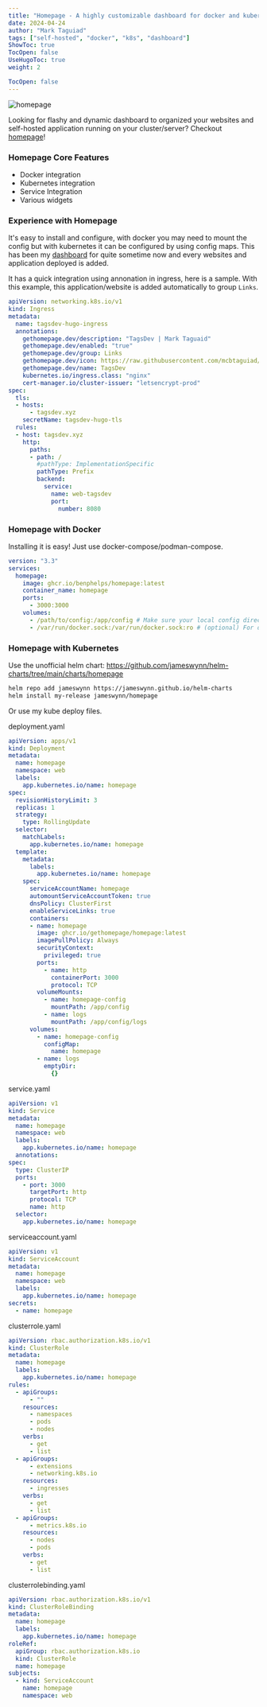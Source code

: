 ```yaml
---
title: "Homepage - A highly customizable dashboard for docker and kubernetes cluster"
date: 2024-04-24
author: "Mark Taguiad"
tags: ["self-hosted", "docker", "k8s", "dashboard"]
ShowToc: true
TocOpen: false
UseHugoToc: true
weight: 2

TocOpen: false
---
```


<!-- ![Alt text](/images/homepage/homepage.png) -->
<!-- [![imagen](/images/homepage/homepage.png)](/images/homepage/homepage.png) -->
![homepage](http://chevereto.tagsdev.xyz/images/2024/05/20/homepage.png)

Looking for flashy and dynamic dashboard to organized your websites and self-hosted application running on your cluster/server? Checkout [homepage](https://github.com/benphelps/homepage/tree/main)!

### Homepage Core Features
- Docker integration
- Kubernetes integration
- Service Integration
- Various widgets

### Experience with Homepage

It's easy to install and configure, with docker you may need to mount the config but with kubernetes it can be configured by using config maps. This has been my [dashboard](https://dashboard.tagsdev.xyz) for quite sometime now and every websites and application deployed is added. 

It has a quick integration using annonation in ingress, here is a sample. With this example, this application/website is added automatically to group `Links`.

```yaml
apiVersion: networking.k8s.io/v1
kind: Ingress
metadata:
  name: tagsdev-hugo-ingress
  annotations:
    gethomepage.dev/description: "TagsDev | Mark Taguaid"
    gethomepage.dev/enabled: "true"
    gethomepage.dev/group: Links
    gethomepage.dev/icon: https://raw.githubusercontent.com/mcbtaguiad/web-tagsdev-hugo/main/app/static/images/fa-tags-nobg.png
    gethomepage.dev/name: TagsDev
    kubernetes.io/ingress.class: "nginx"
    cert-manager.io/cluster-issuer: "letsencrypt-prod"
spec:
  tls:
  - hosts:
      - tagsdev.xyz
    secretName: tagsdev-hugo-tls
  rules:
  - host: tagsdev.xyz
    http:
      paths:
      - path: /
        #pathType: ImplementationSpecific
        pathType: Prefix
        backend:
          service:
            name: web-tagsdev
            port:
              number: 8080
```

### Homepage with Docker
Installing it is easy! Just use docker-compose/podman-compose.
```yaml
version: "3.3"
services:
  homepage:
    image: ghcr.io/benphelps/homepage:latest
    container_name: homepage
    ports:
      - 3000:3000
    volumes:
      - /path/to/config:/app/config # Make sure your local config directory exists
      - /var/run/docker.sock:/var/run/docker.sock:ro # (optional) For docker integrations

```

### Homepage with Kubernetes
Use the unofficial helm chart: https://github.com/jameswynn/helm-charts/tree/main/charts/homepage

```sh
helm repo add jameswynn https://jameswynn.github.io/helm-charts
helm install my-release jameswynn/homepage
```

Or use my kube deploy files. 

deployment.yaml
```yaml
apiVersion: apps/v1
kind: Deployment
metadata:
  name: homepage
  namespace: web
  labels:
    app.kubernetes.io/name: homepage
spec:
  revisionHistoryLimit: 3
  replicas: 1
  strategy:
    type: RollingUpdate
  selector:
    matchLabels:
      app.kubernetes.io/name: homepage
  template:
    metadata:
      labels:
        app.kubernetes.io/name: homepage
    spec:
      serviceAccountName: homepage
      automountServiceAccountToken: true
      dnsPolicy: ClusterFirst
      enableServiceLinks: true
      containers:
      - name: homepage
        image: ghcr.io/gethomepage/homepage:latest
        imagePullPolicy: Always
        securityContext:
          privileged: true
        ports:
          - name: http
            containerPort: 3000
            protocol: TCP
        volumeMounts:
          - name: homepage-config
            mountPath: /app/config
          - name: logs
            mountPath: /app/config/logs
      volumes:
        - name: homepage-config
          configMap:
            name: homepage
        - name: logs
          emptyDir:
            {}
```
service.yaml
```yaml
apiVersion: v1
kind: Service
metadata:
  name: homepage
  namespace: web
  labels:
    app.kubernetes.io/name: homepage
  annotations:
spec:
  type: ClusterIP
  ports:
    - port: 3000
      targetPort: http
      protocol: TCP
      name: http
  selector:
    app.kubernetes.io/name: homepage
```

serviceaccount.yaml
```yaml
apiVersion: v1
kind: ServiceAccount
metadata:
  name: homepage
  namespace: web
  labels:
    app.kubernetes.io/name: homepage
secrets:
  - name: homepage
```

clusterrole.yaml
```yaml
apiVersion: rbac.authorization.k8s.io/v1
kind: ClusterRole
metadata:
  name: homepage
  labels:
    app.kubernetes.io/name: homepage
rules:
  - apiGroups:
      - ""
    resources:
      - namespaces
      - pods
      - nodes
    verbs:
      - get
      - list
  - apiGroups:
      - extensions
      - networking.k8s.io
    resources:
      - ingresses
    verbs:
      - get
      - list
  - apiGroups:
      - metrics.k8s.io
    resources:
      - nodes
      - pods
    verbs:
      - get
      - list

```


clusterrolebinding.yaml
```yaml
apiVersion: rbac.authorization.k8s.io/v1
kind: ClusterRoleBinding
metadata:
  name: homepage
  labels:
    app.kubernetes.io/name: homepage
roleRef:
  apiGroup: rbac.authorization.k8s.io
  kind: ClusterRole
  name: homepage
subjects:
  - kind: ServiceAccount
    name: homepage
    namespace: web
```
